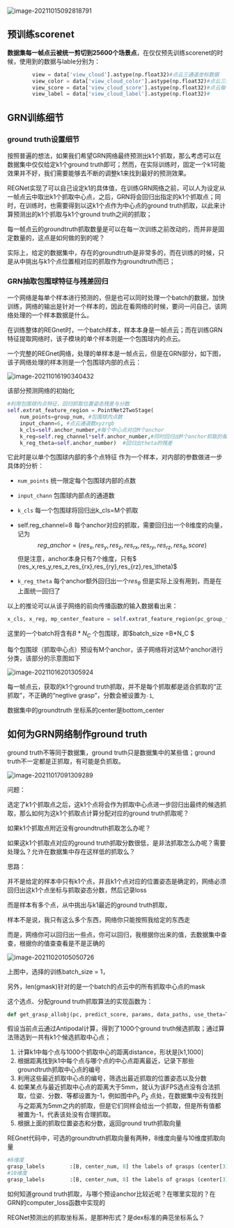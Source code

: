 

![image-20211015092818791](REGnet_detail.assets/image-20211015092818791.png)

## 预训练scorenet

**数据集每一帧点云被统一剪切到25600个场景点**，在仅仅预先训练scorenet的时候，使用到的数据与lable分别为：

```python
        view = data['view_cloud'].astype(np.float32)#点云三通道坐标数据
        view_color = data['view_cloud_color'].astype(np.float32)#点云三通道颜色数据
        view_score = data['view_cloud_score'].astype(np.float32)#点云每个点的0/1分数，构成一个分割mask()
        view_label = data['view_cloud_label'].astype(np.float32)#
```



## GRN训练细节

### ground truth设置细节

按照普遍的想法，如果我们希望GRN网络最终预测出k1个抓取，那么考虑可以在数据集中仅仅给定k1个ground truth即可；然而，在实际训练时，固定一个k1可能效果并不好，我们需要能够去不断的调整k1来找到最好的预测效果。

REGNet实现了可以自己设定k1的具体值，在训练GRN网络之前，可以人为设定从一帧点云中取出k1个抓取中心点，之后，GRN将会回归出指定的k1个抓取点；同时，在训练时，也需要得到以这k1个点作为中心点的ground truth抓取，以此来计算预测出的k1个抓取与k1个ground truth之间的抓取；

 

每一帧点云的groundtruth抓取数量是可以在每一次训练之前改动的，而并非是固定数量的，这点是如何做的到的呢？

实际上，给定的数据集中，存在的groundtruth是非常多的，而在训练的时候，只是从中挑出与k1个点位置相对应的抓取作为groundtruth而已；



### GRN抽取包围球特征与残差回归

一个网络是每单个样本进行预测的，但是也可以同时处理一个batch的数据，加快训练，网络的输出是针对一个样本的，因此在看网络的时候，要问一问自己，该网络处理的一个样本数据是什么。

在训练整体的REGnet时，一个batch样本，样本本身是一帧点云；而在训练GRN特征提取网络时，该子模块的单个样本则是一个包围球内的点云。

一个完整的REGnet网络，处理的单样本是一帧点云，但是在GRN部分，如下图，该子网络处理的样本则是一个包围球内部的点云：

![image-20211016190340432](REGnet_detail.assets/image-20211016190340432.png)

该部分预测网络的初始化

```python
#利用包围球内点特征，回归抓取位置姿态残差与分数
self.extrat_feature_region = PointNet2TwoStage(
    num_points=group_num, #包围球内点数
    input_chann=6, #点云通道数xyzrgb
    k_cls=self.anchor_number,#每个中心点对应M个anchor
    k_reg=self.reg_channel*self.anchor_number,#同时回归出M个anchor抓取的每个通道的res残差
    k_reg_theta=self.anchor_number)  #回归出theta的残差
```

它此时是以单个包围球内部的多个点特征 作为一个样本，对内部的参数做进一步具体的分析：

- `num_points`  统一限定每个包围球内部的点数

- `input_chann`   包围球内部点的通道数

- `k_cls`  每一个包围球将回归出k_cls=M个抓取

- self.reg_channel=8  每个anchor对应的抓取，需要回归出一个8维度的向量，记为
  $$
  reg\_anchor = (res_x,res_y,res_z,res_{rx},res_{ry},res_{rz},res_\theta,score)
  $$
  但是注意，anchor本身只有7个维度，只有$ (res_x,res_y,res_z,res_{rx},res_{ry},res_{rz},res_\theta)$

- `k_reg_theta`  每个anchor额外回归出一个$res_\theta$  但是实际上没有用到，而是在上面统一回归了



以上的推论可以从该子网络的前向传播函数的输入数据看出来：

```python
x_cls, x_reg, mp_center_feature = self.extrat_feature_region(pc_group_features.permute(0,2,1), None) #pc_group_features:[B*N_C, N_G, feature_len] 
```

这里的一个batch将含有$B*N_C$ 个包围球，即$batch\_size =B*N_C $

每个包围球（抓取中心点）预设有M个anchor，该子网络将对这M个anchor进行分类，该部分的示意图如下

![image-20211016201305924](REGnet_detail.assets/image-20211016201305924.png)







每一帧点云，获取的k1个ground truth抓取，并不是每个抓取都是适合抓取的“正抓取”，不正确的“negtive grasp”，分数会被设置为`-1`,

数据集中的groundtruth 坐标系的center是bottom_center





## 如何为GRN网络制作ground truth

ground truth不等同于数据集，ground truth只是数据集中的某些值；ground truth不一定都是正抓取，有可能是负抓取。

![image-20211017091309289](REGnet_detail.assets/image-20211017091309289.png)

问题：

选定了k1个抓取点之后，这k1个点将会作为抓取中心点进一步回归出最终的候选抓取，那么如何为这k1个抓取点计算分配对应的ground truth抓取呢？

如果k1个抓取点附近没有groundtruth抓取怎么办呢？

如果这k1个抓取点对应的ground truth抓取分数很低，是非法抓取怎么办呢？需要处理么？允许在数据集中存在这样低的抓取么？

思路：

并不是给定的样本中只有k1个点，并且k1个点对应的位置姿态是确定的，网络必须回归出这k1个点坐标与抓取姿态分数，然后记录loss

而是样本有多个点，从中挑出与k1最近的ground truth抓取，



样本不是说，我只有这么多个东西，网络你只能按照我给定的东西走

而是，网络你可以回归出一些点，你可以回归，我根据你出来的值，去数据集中查查，根据你的值查查看是不是正确的

![image-20211020105050726](REGnet_detail.assets/image-20211020105050726.png)

上图中，选择的训练batch_size = 1，

另外，len(gmask)针对的是一个batch的点云中的所有抓取中心点的mask





这个选点、分配ground truth抓取算法的实现函数为：

```python
def get_grasp_allobj(pc, predict_score, params, data_paths, use_theta=True):
```

假设当前点云通过Antipodal计算，得到了1000个ground truth候选抓取；通过算法筛选到一共有k1个候选抓取中心点；

1. 计算k1中每个点与1000个抓取中心的距离distance，形状是[k1,1000] 
2. 根据距离找到k1中每个点与哪个点的中心点距离最近，记录下那些groundtruth抓取中心点的编号
3. 利用这些最近抓取中心点的编号，筛选出最近抓取的位置姿态以及分数
4. 如果某点与最近抓取中心点的距离大于5mm，就认为该FPS选点没有合法抓取，位姿、分数、等都设置为-1，例如图中$P_1,P_2$ 点处，在数据集中没有找到与之距离为5mm之内的抓取，但是它们同样会给出一个抓取，但是所有值都被置为-1，代表该处没有合理抓取。
5. 根据上面的抓取位置姿态和分数，返回ground truth抓取向量



REGnet代码中，可选的groundtruth抓取向量有两种，8维度向量与10维度抓取向量

```python
#8维度
grasp_labels        :[B, center_num, 8] the labels of grasps (center[3], axis_y[3], grasp_angle[1], grasp_score[1])
#10维度
grasp_labels        :[B, center_num, 8] the labels of grasps (center[3], axis_y[3], grasp_angle[1], grasp_score[1],antipodal_score[1],center_score[1])
```

















如何知道ground truth抓取，与哪个预设anchor比较近呢？在哪里实现的？在GRN的computer_loss函数中实现的



REGNet预测出的抓取坐标系，是那种形式？是dex标准的典范坐标系么？

























